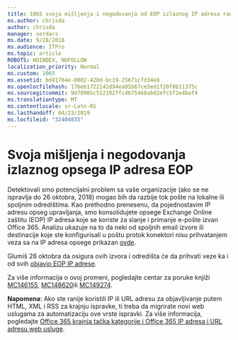 ```yaml
---
title: 1065 svoja mišljenja i negodovanja od EOP izlaznog IP adresa rangesMC146155
ms.author: chrisda
author: chrisda
manager: serdars
ms.date: 9/28/2018
ms.audience: ITPro
ms.topic: article
ROBOTS: NOINDEX, NOFOLLOW
localization_priority: Normal
ms.custom: 1065
ms.assetid: bd41784e-8002-428d-bc19-25671cfd34e8
ms.openlocfilehash: 17beb1722142d94ea05b67ce5ed1f20f8b11375c
ms.sourcegitcommit: 9d78905c512192ffc4675468abd2efc5f2e4baf4
ms.translationtype: MT
ms.contentlocale: sr-Latn-RS
ms.lasthandoff: 04/23/2019
ms.locfileid: "32404835"
---
```

# <a name="deprecation-of-eop-outbound-ip-address-ranges"></a>Svoja mišljenja i negodovanja izlaznog opsega IP adresa EOP

Detektovali smo potencijalni problem sa vaše organizacije (ako se ne ispravlja do 26 oktobra, 2018) mogao bih da razbije tok pošte na lokalne ili spoljnim odredištima. Kao prethodno prenesenu, da pojednostavim IP adresu opseg upravljanja, smo konsolidujete opsege Exchange Online zaštitu (EOP) IP adresa koje se koriste za slanje i primanje e-pošte izvan Office 365. Analizu ukazuje na to da neki od spoljnih email izvore ili destinacije koje ste konfigurisali u poštu protok konektori nisu prihvatanjem veza sa na IP adresa opsege prikazan [ovde](https://docs.microsoft.com/office365/SecurityCompliance/eop/exchange-online-protection-ip-addresses).

Glumiš 26 oktobra da osigura ovih izvora i odredišta će da prihvati veze ka i od svih [objavio EOP IP adrese](https://docs.microsoft.com/office365/SecurityCompliance/eop/exchange-online-protection-ip-addresses).

Za više informacija o ovoj promeni, pogledajte centar za poruke knjiži [MC146155](https://portal.office.com/AdminPortal/home?switchtomodern=true#/MessageCenter?id=MC146155), [MC148620](https://portal.office.com/AdminPortal/home?switchtomodern=true#/MessageCenter?id=MC148620)ili [MC149274](https://portal.office.com/AdminPortal/home?switchtomodern=true#/MessageCenter?id=MC149274).

**Napomena**: Ako ste ranije koristili IP ili URL adresu za objavljivanje putem HTML, XML i RSS za krajnju ispravke, ti treba da migrirate novi web uslugama za automatizaciju ove vrste ispravki. Za više informacija, pogledajte [Office 365 krajnja tačka kategorije i Office 365 IP adresa i URL adresu web usluge](https://techcommunity.microsoft.com/t5/Office-365-Blog/Announcing-Office-365-endpoint-categories-and-Office-365-IP/ba-p/177638).
